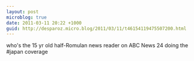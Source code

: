 ```yaml
---
layout: post
microblog: true
date: 2011-03-11 20:22 +1000
guid: http://desparoz.micro.blog/2011/03/11/t46154119475507200.html
---
```

who's the 15 yr old half-Romulan news reader on ABC News 24 doing the #japan coverage
